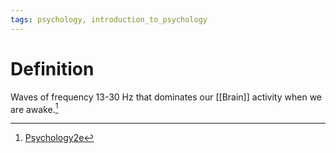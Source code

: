 ```yaml
---
tags: psychology, introduction_to_psychology
---
```


# Definition

Waves of frequency 13-30 Hz that dominates our [[Brain]] activity when we are awake.[^1]

[^1]: [Psychology2e](zotero://open-pdf/library/items/SSTBV7L5?page=129)